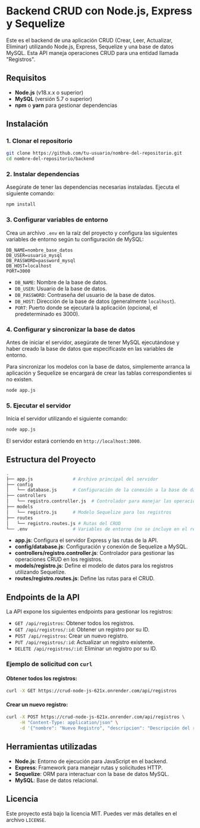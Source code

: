 # Backend CRUD con Node.js, Express y Sequelize

Este es el backend de una aplicación CRUD (Crear, Leer, Actualizar, Eliminar) utilizando Node.js, Express, Sequelize y una base de datos MySQL. Esta API maneja operaciones CRUD para una entidad llamada "Registros".

## Requisitos

- **Node.js** (v18.x.x o superior)
- **MySQL** (versión 5.7 o superior)
- **npm** o **yarn** para gestionar dependencias

## Instalación

### 1. Clonar el repositorio

```bash
git clone https://github.com/tu-usuario/nombre-del-repositorio.git
cd nombre-del-repositorio/backend
```

### 2. Instalar dependencias

Asegúrate de tener las dependencias necesarias instaladas. Ejecuta el siguiente comando:

```bash
npm install
```

### 3. Configurar variables de entorno

Crea un archivo `.env` en la raíz del proyecto y configura las siguientes variables de entorno según tu configuración de MySQL:

```env
DB_NAME=nombre_base_datos
DB_USER=usuario_mysql
DB_PASSWORD=password_mysql
DB_HOST=localhost
PORT=3000
```

- `DB_NAME`: Nombre de la base de datos.
- `DB_USER`: Usuario de la base de datos.
- `DB_PASSWORD`: Contraseña del usuario de la base de datos.
- `DB_HOST`: Dirección de la base de datos (generalmente `localhost`).
- `PORT`: Puerto donde se ejecutará la aplicación (opcional, el predeterminado es 3000).

### 4. Configurar y sincronizar la base de datos

Antes de iniciar el servidor, asegúrate de tener MySQL ejecutándose y haber creado la base de datos que especificaste en las variables de entorno.

Para sincronizar los modelos con la base de datos, simplemente arranca la aplicación y Sequelize se encargará de crear las tablas correspondientes si no existen.

```bash
node app.js
```

### 5. Ejecutar el servidor

Inicia el servidor utilizando el siguiente comando:

```bash
node app.js
```

El servidor estará corriendo en `http://localhost:3000`.

## Estructura del Proyecto

```bash
.
├── app.js               # Archivo principal del servidor
├── config
│   └── database.js      # Configuración de la conexión a la base de datos
├── controllers
│   └── registro.controller.js  # Controlador para manejar las operaciones CRUD
├── models
│   └── registro.js      # Modelo Sequelize para los registros
├── routes
│   └── registro.routes.js # Rutas del CRUD
└── .env                 # Variables de entorno (no se incluye en el repositorio)
```

- **app.js**: Configura el servidor Express y las rutas de la API.
- **config/database.js**: Configuración y conexión de Sequelize a MySQL.
- **controllers/registro.controller.js**: Controlador para gestionar las operaciones CRUD en los registros.
- **models/registro.js**: Define el modelo de datos para los registros utilizando Sequelize.
- **routes/registro.routes.js**: Define las rutas para el CRUD.

## Endpoints de la API

La API expone los siguientes endpoints para gestionar los registros:

- `GET /api/registros`: Obtener todos los registros.
- `GET /api/registros/:id`: Obtener un registro por su ID.
- `POST /api/registros`: Crear un nuevo registro.
- `PUT /api/registros/:id`: Actualizar un registro existente.
- `DELETE /api/registros/:id`: Eliminar un registro por su ID.

### Ejemplo de solicitud con `curl`

#### Obtener todos los registros:

```bash
curl -X GET https://crud-node-js-621x.onrender.com/api/registros
```

#### Crear un nuevo registro:

```bash
curl -X POST https://crud-node-js-621x.onrender.com/api/registros \
     -H "Content-Type: application/json" \
     -d '{"nombre": "Nuevo Registro", "descripcion": "Descripción del registro"}'
```

## Herramientas utilizadas

- **Node.js**: Entorno de ejecución para JavaScript en el backend.
- **Express**: Framework para manejar rutas y solicitudes HTTP.
- **Sequelize**: ORM para interactuar con la base de datos MySQL.
- **MySQL**: Base de datos relacional.

## Licencia

Este proyecto está bajo la licencia MIT. Puedes ver más detalles en el archivo `LICENSE`.
```
